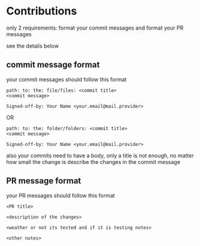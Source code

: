 # Contributions
only 2 requirements: format your commit messages and format your PR messages

see the details below

## commit message format
your commit messages should follow this format

```
path: to: the: file/files: <commit title>
<commit message>

Signed-off-by: Your Name <your.email@mail.provider>

```

OR

```
path: to: the: folder/folders: <commit title>
<commit message>

Signed-off-by: Your Name <your.email@mail.provider>

```

also your commits need to have a body, only a title is not enough, no matter how small the change is describe the changes in the commit message

## PR message format
your PR messages should follow this format

```
<PR title>

<description of the changes>

<weather or not its tested and if it is testing notes>

<other notes>

```

